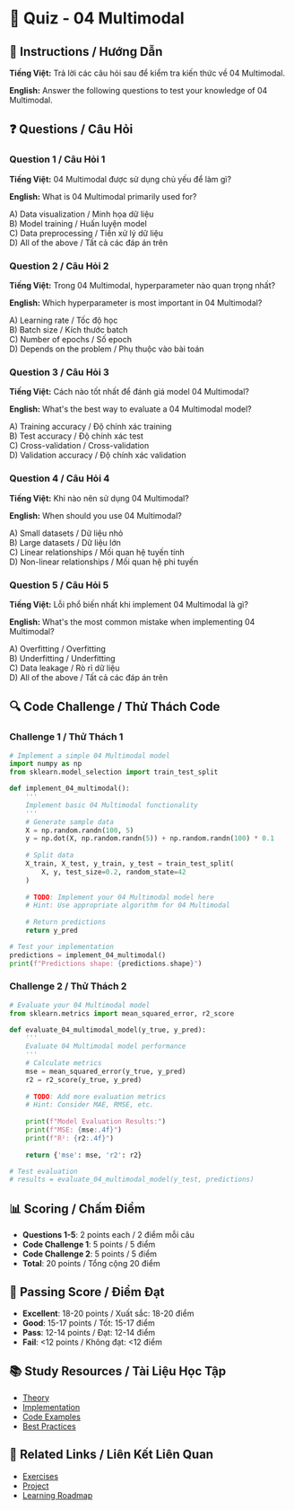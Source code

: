 # 🧠 Quiz - 04 Multimodal

## 📝 Instructions / Hướng Dẫn

**Tiếng Việt:** Trả lời các câu hỏi sau để kiểm tra kiến thức về 04 Multimodal.

**English:** Answer the following questions to test your knowledge of 04 Multimodal.

## ❓ Questions / Câu Hỏi

### Question 1 / Câu Hỏi 1
**Tiếng Việt:** 04 Multimodal được sử dụng chủ yếu để làm gì?

**English:** What is 04 Multimodal primarily used for?

A) Data visualization / Minh họa dữ liệu  
B) Model training / Huấn luyện model  
C) Data preprocessing / Tiền xử lý dữ liệu  
D) All of the above / Tất cả các đáp án trên

### Question 2 / Câu Hỏi 2
**Tiếng Việt:** Trong 04 Multimodal, hyperparameter nào quan trọng nhất?

**English:** Which hyperparameter is most important in 04 Multimodal?

A) Learning rate / Tốc độ học  
B) Batch size / Kích thước batch  
C) Number of epochs / Số epoch  
D) Depends on the problem / Phụ thuộc vào bài toán

### Question 3 / Câu Hỏi 3
**Tiếng Việt:** Cách nào tốt nhất để đánh giá model 04 Multimodal?

**English:** What's the best way to evaluate a 04 Multimodal model?

A) Training accuracy / Độ chính xác training  
B) Test accuracy / Độ chính xác test  
C) Cross-validation / Cross-validation  
D) Validation accuracy / Độ chính xác validation

### Question 4 / Câu Hỏi 4
**Tiếng Việt:** Khi nào nên sử dụng 04 Multimodal?

**English:** When should you use 04 Multimodal?

A) Small datasets / Dữ liệu nhỏ  
B) Large datasets / Dữ liệu lớn  
C) Linear relationships / Mối quan hệ tuyến tính  
D) Non-linear relationships / Mối quan hệ phi tuyến

### Question 5 / Câu Hỏi 5
**Tiếng Việt:** Lỗi phổ biến nhất khi implement 04 Multimodal là gì?

**English:** What's the most common mistake when implementing 04 Multimodal?

A) Overfitting / Overfitting  
B) Underfitting / Underfitting  
C) Data leakage / Rò rỉ dữ liệu  
D) All of the above / Tất cả các đáp án trên

## 🔍 Code Challenge / Thử Thách Code

### Challenge 1 / Thử Thách 1
```python
# Implement a simple 04 Multimodal model
import numpy as np
from sklearn.model_selection import train_test_split

def implement_04_multimodal():
    '''
    Implement basic 04 Multimodal functionality
    '''
    # Generate sample data
    X = np.random.randn(100, 5)
    y = np.dot(X, np.random.randn(5)) + np.random.randn(100) * 0.1
    
    # Split data
    X_train, X_test, y_train, y_test = train_test_split(
        X, y, test_size=0.2, random_state=42
    )
    
    # TODO: Implement your 04 Multimodal model here
    # Hint: Use appropriate algorithm for 04 Multimodal
    
    # Return predictions
    return y_pred

# Test your implementation
predictions = implement_04_multimodal()
print(f"Predictions shape: {predictions.shape}")
```

### Challenge 2 / Thử Thách 2
```python
# Evaluate your 04 Multimodal model
from sklearn.metrics import mean_squared_error, r2_score

def evaluate_04_multimodal_model(y_true, y_pred):
    '''
    Evaluate 04 Multimodal model performance
    '''
    # Calculate metrics
    mse = mean_squared_error(y_true, y_pred)
    r2 = r2_score(y_true, y_pred)
    
    # TODO: Add more evaluation metrics
    # Hint: Consider MAE, RMSE, etc.
    
    print(f"Model Evaluation Results:")
    print(f"MSE: {mse:.4f}")
    print(f"R²: {r2:.4f}")
    
    return {'mse': mse, 'r2': r2}

# Test evaluation
# results = evaluate_04_multimodal_model(y_test, predictions)
```

## 📊 Scoring / Chấm Điểm

- **Questions 1-5**: 2 points each / 2 điểm mỗi câu
- **Code Challenge 1**: 5 points / 5 điểm
- **Code Challenge 2**: 5 points / 5 điểm
- **Total**: 20 points / Tổng cộng 20 điểm

## 🎯 Passing Score / Điểm Đạt

- **Excellent**: 18-20 points / Xuất sắc: 18-20 điểm
- **Good**: 15-17 points / Tốt: 15-17 điểm  
- **Pass**: 12-14 points / Đạt: 12-14 điểm
- **Fail**: <12 points / Không đạt: <12 điểm

## 📚 Study Resources / Tài Liệu Học Tập

- [Theory](./THEORY_04_multimodal.md)
- [Implementation](./IMPLEMENTATION_04_multimodal.md)
- [Code Examples](./CODE_EXAMPLES_04_multimodal.md)
- [Best Practices](./BEST_PRACTICES_04_multimodal.md)

## 🔗 Related Links / Liên Kết Liên Quan

- [Exercises](./EXERCISES_04_multimodal.md)
- [Project](./PROJECT_04_multimodal.md)
- [Learning Roadmap](./LEARNING_ROADMAP_04_multimodal.md)
